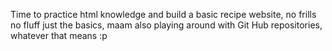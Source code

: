 Time to practice html knowledge and build a basic recipe website, no frills no fluff just the basics, maam 
also playing around with Git Hub repositories, whatever that means :p
